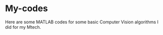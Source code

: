 # My-codes
Here are some MATLAB codes for some basic Computer Vision algorithms I did for my Mtech.
